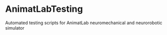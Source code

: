 AnimatLabTesting
================

Automated testing scripts for AnimatLab neuromechanical and neurorobotic simulator
